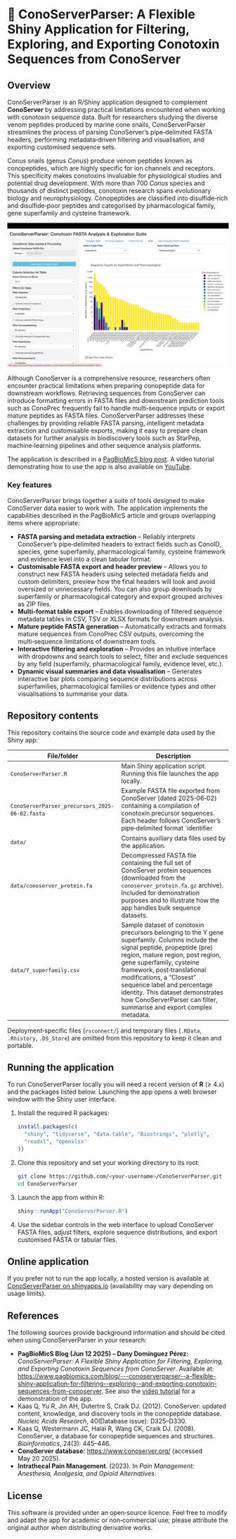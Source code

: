 # 🧪 ConoServerParser: A Flexible Shiny Application for Filtering, Exploring, and Exporting Conotoxin Sequences from ConoServer

## Overview

ConoServerParser is an R/Shiny application designed to complement **ConoServer** by addressing
practical limitations encountered when working with conotoxin sequence data.  Built for
researchers studying the diverse venom peptides produced by marine cone snails, ConoServerParser
streamlines the process of parsing ConoServer’s pipe‑delimited FASTA headers, performing
metadata‑driven filtering and visualisation, and exporting customised sequence sets.

Conus snails (genus *Conus*) produce venom peptides known as conopeptides, which are highly
specific for ion channels and receptors.  This specificity makes
conotoxins invaluable for physiological studies and potential drug development.
With more than 700 *Conus* species and thousands of distinct peptides, conotoxin research spans
evolutionary biology and neurophysiology.  Conopeptides are classified into disulfide‑rich and disulfide‑poor peptides and categorised by pharmacological family, gene superfamily and cysteine framework.

![Overview of sequence distributions](images/overview_plot.png)

Although ConoServer is a comprehensive resource, researchers often encounter practical limitations when preparing conopeptide data for downstream workflows. Retrieving sequences from ConoServer can introduce formatting errors in FASTA files and downstream prediction tools such as ConoPrec frequently fail to handle multi‑sequence inputs or export mature peptides as FASTA files. ConoServerParser addresses these challenges by providing reliable FASTA parsing, intelligent metadata extraction and customisable exports, making it easy to prepare clean datasets for further analysis in biodiscovery tools such as StarPep, machine‑learning pipelines and other sequence analysis platforms.

The application is described in a [PagBioMicS blog post](https://www.pagbiomics.com/blog/---conoserverparser--a-flexible-shiny-application-for-filtering--exploring--and-exporting-conotoxin-sequences-from-conoserver).
A video tutorial demonstrating how to use the app is also available on [YouTube](https://www.youtube.com/watch?v=ZgRrB305xRg).

### Key features

ConoServerParser brings together a suite of tools designed to make ConoServer data easier to
work with.  The application implements the capabilities described in the PagBioMicS article
and groups overlapping items where appropriate:

 - **FASTA parsing and metadata extraction** – Reliably interprets ConoServer’s
   pipe‑delimited headers to extract fields such as ConoID, species, gene superfamily,
   pharmacological family, cysteine framework and evidence level into a clean tabular
   format.
 - **Customisable FASTA export and header preview** – Allows you to construct new FASTA
   headers using selected metadata fields and custom delimiters, preview how the final
   headers will look and avoid oversized or unnecessary fields.  You can also group
   downloads by superfamily or pharmacological category and export grouped archives as
   ZIP files.
 - **Multi‑format table export** – Enables downloading of filtered sequence metadata tables
   in CSV, TSV or XLSX formats for downstream analysis.
 - **Mature peptide FASTA generation** – Automatically extracts and formats mature
   sequences from ConoPrec CSV outputs, overcoming the multi‑sequence limitations of
   downstream tools.
 - **Interactive filtering and exploration** – Provides an intuitive interface with
   dropdowns and search tools to select, filter and exclude sequences by any field
   (superfamily, pharmacological family, evidence level, etc.).
 - **Dynamic visual summaries and data visualisation** – Generates interactive bar plots
   comparing sequence distributions across superfamilies, pharmacological families or
   evidence types and other visualisations to summarise your data.

## Repository contents

This repository contains the source code and example data used by the Shiny app:

| File/folder | Description |
|---|---|
| `ConoServerParser.R` | Main Shiny application script. Running this file launches the app locally. |
| `ConoServerParser_precursors_2025-06-02.fasta` | Example FASTA file exported from ConoServer (dated 2025‑06‑02) containing a compilation of conotoxin precursor sequences.  Each header follows ConoServer’s pipe‑delimited format `identifier|name|organism|protein type|toxin class|gene superfamily|cysteine framework|pharmacological family|evidence`, mirroring the format used by the database. |
| `data/` | Contains auxiliary data files used by the application. |
| `data/conoserver_protein.fa` | Decompressed FASTA file containing the full set of ConoServer protein sequences (downloaded from the `conoserver_protein.fa.gz` archive).  Included for demonstration purposes and to illustrate how the app handles bulk sequence datasets. |
| `data/Y_superfamily.csv` | Sample dataset of conotoxin precursors belonging to the Y gene superfamily.  Columns include the signal peptide, propeptide (pre) region, mature region, post region, gene superfamily, cysteine framework, post‑translational modifications, a “Closest” sequence label and percentage identity.  This dataset demonstrates how ConoServerParser can filter, summarise and export complex metadata. |

Deployment‑specific files (`rsconnect/`) and temporary files (`.RData`, `.Rhistory`, `.DS_Store`) are
omitted from this repository to keep it clean and portable.

## Running the application

To run ConoServerParser locally you will need a recent version of **R** (≥ 4.x) and the
packages listed below.  Launching the app opens a web browser window with the Shiny user
interface.

1. Install the required R packages:

   ```r
   install.packages(c(
     "shiny", "tidyverse", "data.table", "Biostrings", "plotly", 
     "readxl", "openxlsx"
   ))
   ```

2. Clone this repository and set your working directory to its root:

   ```bash
   git clone https://github.com/<your‑username>/ConoServerParser.git
   cd ConoServerParser
   ```

3. Launch the app from within R:

   ```r
   shiny::runApp("ConoServerParser.R")
   ```

4. Use the sidebar controls in the web interface to upload ConoServer FASTA files, adjust
   filters, explore sequence distributions, and export customised FASTA or tabular files.

## Online application

If you prefer not to run the app locally, a hosted version is available at
[ConoServerParser on shinyapps.io](https://danysaurio.shinyapps.io/ConoServerParser)
(availability may vary depending on usage limits).

## References

The following sources provide background information and should be cited when using
ConoServerParser in your research:

- **PagBioMicS Blog (Jun 12 2025) – Dany Domínguez Pérez:** *ConoServerParser: A Flexible Shiny Application for Filtering, Exploring, and Exporting Conotoxin Sequences from ConoServer*. Available at: https://www.pagbiomics.com/blog/---conoserverparser--a-flexible-shiny-application-for-filtering--exploring--and-exporting-conotoxin-sequences-from-conoserver. See also the [video tutorial](https://www.youtube.com/watch?v=ZgRrB305xRg) for a demonstration of the app.
- Kaas Q, Yu R, Jin AH, Dutertre S, Craik DJ. (2012). ConoServer: updated content, knowledge, and discovery tools in the conopeptide database. *Nucleic Acids Research*, 40(Database issue): D325–D330.
- Kaas Q, Westermann JC, Halai R, Wang CK, Craik DJ. (2008). ConoServer, a database for conopeptide sequences and structures. *Bioinformatics*, 24(3): 445–446.
- **ConoServer database:** https://www.conoserver.org/ (accessed May 20 2025).
- **Intrathecal Pain Management**. (2023). In *Pain Management: Anesthesia, Analgesia, and Opioid Alternatives*.

## License

This software is provided under an open‑source licence.  Feel free to modify and adapt the
app for academic or non‑commercial use; please attribute the original author when
distributing derivative works.

